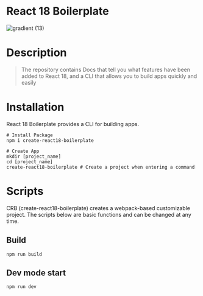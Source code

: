 # React 18 Boilerplate

![gradient (13)](https://user-images.githubusercontent.com/48292190/161219484-1b1ef1c7-0933-4a9d-8e98-64d759f2ba15.png)

# Description

> The repository contains Docs that tell you what features have been added to React 18, and a CLI that allows you to build apps quickly and easily

# Installation

React 18 Boilerplate provides a CLI for building apps.

```shell
# Install Package
npm i create-react18-boilerplate
```

```shell
# Create App
mkdir [project_name]
cd [project_name]
create-react18-boilerplate # Create a project when entering a command
```

# Scripts

CRB (create-react18-boilerplate) creates a webpack-based customizable project. The scripts below are basic functions and can be changed at any time.

## Build

```shell
npm run build
```

## Dev mode start

```shell
npm run dev
```
